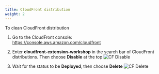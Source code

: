 ```yaml
---
title: CloudFront distribution 
weight: 2
---
```


To clean CloudFront distribution
1. Go to the CloudFront console: https://console.aws.amazon.com/cloudfront
2. Enter **cloudfront-extension-workshop** in the search bar of CloudFront distributions. Then choose **Disable** at the top
   ![CF Disable](/cf-disable.png)
    
3. Wait for the status to be **Deployed**, then choose **Delete**
   ![CF Delete](/cloudfront-delete.png)
